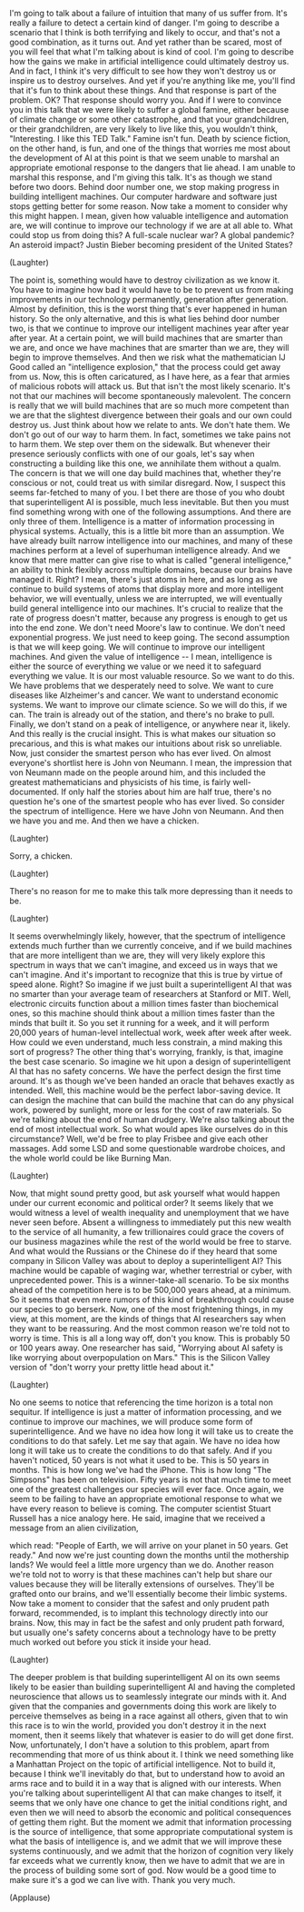 
I&#39;m going to talk
about a failure of intuition
that many of us suffer from.
It&#39;s really a failure
to detect a certain kind of danger.
I&#39;m going to describe a scenario
that I think is both terrifying
and likely to occur,
and that&#39;s not a good combination,
as it turns out.
And yet rather than be scared,
most of you will feel
that what I&#39;m talking about
is kind of cool.
I&#39;m going to describe
how the gains we make
in artificial intelligence
could ultimately destroy us.
And in fact, I think it&#39;s very difficult
to see how they won&#39;t destroy us
or inspire us to destroy ourselves.
And yet if you&#39;re anything like me,
you&#39;ll find that it&#39;s fun
to think about these things.
And that response is part of the problem.
OK? That response should worry you.
And if I were to convince you in this talk
that we were likely
to suffer a global famine,
either because of climate change
or some other catastrophe,
and that your grandchildren,
or their grandchildren,
are very likely to live like this,
you wouldn&#39;t think,
&quot;Interesting.
I like this TED Talk.&quot;
Famine isn&#39;t fun.
Death by science fiction,
on the other hand, is fun,
and one of the things that worries me most
about the development of AI at this point
is that we seem unable to marshal
an appropriate emotional response
to the dangers that lie ahead.
I am unable to marshal this response,
and I&#39;m giving this talk.
It&#39;s as though we stand before two doors.
Behind door number one,
we stop making progress
in building intelligent machines.
Our computer hardware and software
just stops getting better for some reason.
Now take a moment
to consider why this might happen.
I mean, given how valuable
intelligence and automation are,
we will continue to improve our technology
if we are at all able to.
What could stop us from doing this?
A full-scale nuclear war?
A global pandemic?
An asteroid impact?
Justin Bieber becoming
president of the United States?

(Laughter)

The point is, something would have to
destroy civilization as we know it.
You have to imagine
how bad it would have to be
to prevent us from making
improvements in our technology
permanently,
generation after generation.
Almost by definition,
this is the worst thing
that&#39;s ever happened in human history.
So the only alternative,
and this is what lies
behind door number two,
is that we continue
to improve our intelligent machines
year after year after year.
At a certain point, we will build
machines that are smarter than we are,
and once we have machines
that are smarter than we are,
they will begin to improve themselves.
And then we risk what
the mathematician IJ Good called
an &quot;intelligence explosion,&quot;
that the process could get away from us.
Now, this is often caricatured,
as I have here,
as a fear that armies of malicious robots
will attack us.
But that isn&#39;t the most likely scenario.
It&#39;s not that our machines
will become spontaneously malevolent.
The concern is really
that we will build machines
that are so much
more competent than we are
that the slightest divergence
between their goals and our own
could destroy us.
Just think about how we relate to ants.
We don&#39;t hate them.
We don&#39;t go out of our way to harm them.
In fact, sometimes
we take pains not to harm them.
We step over them on the sidewalk.
But whenever their presence
seriously conflicts with one of our goals,
let&#39;s say when constructing
a building like this one,
we annihilate them without a qualm.
The concern is that we will
one day build machines
that, whether they&#39;re conscious or not,
could treat us with similar disregard.
Now, I suspect this seems
far-fetched to many of you.
I bet there are those of you who doubt
that superintelligent AI is possible,
much less inevitable.
But then you must find something wrong
with one of the following assumptions.
And there are only three of them.
Intelligence is a matter of information
processing in physical systems.
Actually, this is a little bit more
than an assumption.
We have already built
narrow intelligence into our machines,
and many of these machines perform
at a level of superhuman
intelligence already.
And we know that mere matter
can give rise to what is called
&quot;general intelligence,&quot;
an ability to think flexibly
across multiple domains,
because our brains have managed it. Right?
I mean, there&#39;s just atoms in here,
and as long as we continue
to build systems of atoms
that display more and more
intelligent behavior,
we will eventually,
unless we are interrupted,
we will eventually
build general intelligence
into our machines.
It&#39;s crucial to realize
that the rate of progress doesn&#39;t matter,
because any progress
is enough to get us into the end zone.
We don&#39;t need Moore&#39;s law to continue.
We don&#39;t need exponential progress.
We just need to keep going.
The second assumption
is that we will keep going.
We will continue to improve
our intelligent machines.
And given the value of intelligence --
I mean, intelligence is either
the source of everything we value
or we need it to safeguard
everything we value.
It is our most valuable resource.
So we want to do this.
We have problems
that we desperately need to solve.
We want to cure diseases
like Alzheimer&#39;s and cancer.
We want to understand economic systems.
We want to improve our climate science.
So we will do this, if we can.
The train is already out of the station,
and there&#39;s no brake to pull.
Finally, we don&#39;t stand
on a peak of intelligence,
or anywhere near it, likely.
And this really is the crucial insight.
This is what makes
our situation so precarious,
and this is what makes our intuitions
about risk so unreliable.
Now, just consider the smartest person
who has ever lived.
On almost everyone&#39;s shortlist here
is John von Neumann.
I mean, the impression that von Neumann
made on the people around him,
and this included the greatest
mathematicians and physicists of his time,
is fairly well-documented.
If only half the stories
about him are half true,
there&#39;s no question
he&#39;s one of the smartest people
who has ever lived.
So consider the spectrum of intelligence.
Here we have John von Neumann.
And then we have you and me.
And then we have a chicken.

(Laughter)

Sorry, a chicken.

(Laughter)

There&#39;s no reason for me to make this talk
more depressing than it needs to be.

(Laughter)

It seems overwhelmingly likely, however,
that the spectrum of intelligence
extends much further
than we currently conceive,
and if we build machines
that are more intelligent than we are,
they will very likely
explore this spectrum
in ways that we can&#39;t imagine,
and exceed us in ways
that we can&#39;t imagine.
And it&#39;s important to recognize that
this is true by virtue of speed alone.
Right? So imagine if we just built
a superintelligent AI
that was no smarter
than your average team of researchers
at Stanford or MIT.
Well, electronic circuits
function about a million times faster
than biochemical ones,
so this machine should think
about a million times faster
than the minds that built it.
So you set it running for a week,
and it will perform 20,000 years
of human-level intellectual work,
week after week after week.
How could we even understand,
much less constrain,
a mind making this sort of progress?
The other thing that&#39;s worrying, frankly,
is that, imagine the best case scenario.
So imagine we hit upon a design
of superintelligent AI
that has no safety concerns.
We have the perfect design
the first time around.
It&#39;s as though we&#39;ve been handed an oracle
that behaves exactly as intended.
Well, this machine would be
the perfect labor-saving device.
It can design the machine
that can build the machine
that can do any physical work,
powered by sunlight,
more or less for the cost
of raw materials.
So we&#39;re talking about
the end of human drudgery.
We&#39;re also talking about the end
of most intellectual work.
So what would apes like ourselves
do in this circumstance?
Well, we&#39;d be free to play Frisbee
and give each other massages.
Add some LSD and some
questionable wardrobe choices,
and the whole world
could be like Burning Man.

(Laughter)

Now, that might sound pretty good,
but ask yourself what would happen
under our current economic
and political order?
It seems likely that we would witness
a level of wealth inequality
and unemployment
that we have never seen before.
Absent a willingness
to immediately put this new wealth
to the service of all humanity,
a few trillionaires could grace
the covers of our business magazines
while the rest of the world
would be free to starve.
And what would the Russians
or the Chinese do
if they heard that some company
in Silicon Valley
was about to deploy a superintelligent AI?
This machine would be capable
of waging war,
whether terrestrial or cyber,
with unprecedented power.
This is a winner-take-all scenario.
To be six months ahead
of the competition here
is to be 500,000 years ahead,
at a minimum.
So it seems that even mere rumors
of this kind of breakthrough
could cause our species to go berserk.
Now, one of the most frightening things,
in my view, at this moment,
are the kinds of things
that AI researchers say
when they want to be reassuring.
And the most common reason
we&#39;re told not to worry is time.
This is all a long way off,
don&#39;t you know.
This is probably 50 or 100 years away.
One researcher has said,
&quot;Worrying about AI safety
is like worrying
about overpopulation on Mars.&quot;
This is the Silicon Valley version
of &quot;don&#39;t worry your
pretty little head about it.&quot;

(Laughter)

No one seems to notice
that referencing the time horizon
is a total non sequitur.
If intelligence is just a matter
of information processing,
and we continue to improve our machines,
we will produce
some form of superintelligence.
And we have no idea
how long it will take us
to create the conditions
to do that safely.
Let me say that again.
We have no idea how long it will take us
to create the conditions
to do that safely.
And if you haven&#39;t noticed,
50 years is not what it used to be.
This is 50 years in months.
This is how long we&#39;ve had the iPhone.
This is how long &quot;The Simpsons&quot;
has been on television.
Fifty years is not that much time
to meet one of the greatest challenges
our species will ever face.
Once again, we seem to be failing
to have an appropriate emotional response
to what we have every reason
to believe is coming.
The computer scientist Stuart Russell
has a nice analogy here.
He said, imagine that we received
a message from an alien civilization,

which read:
&quot;People of Earth,
we will arrive on your planet in 50 years.
Get ready.&quot;
And now we&#39;re just counting down
the months until the mothership lands?
We would feel a little
more urgency than we do.
Another reason we&#39;re told not to worry
is that these machines
can&#39;t help but share our values
because they will be literally
extensions of ourselves.
They&#39;ll be grafted onto our brains,
and we&#39;ll essentially
become their limbic systems.
Now take a moment to consider
that the safest
and only prudent path forward,
recommended,
is to implant this technology
directly into our brains.
Now, this may in fact be the safest
and only prudent path forward,
but usually one&#39;s safety concerns
about a technology
have to be pretty much worked out
before you stick it inside your head.

(Laughter)

The deeper problem is that
building superintelligent AI on its own
seems likely to be easier
than building superintelligent AI
and having the completed neuroscience
that allows us to seamlessly
integrate our minds with it.
And given that the companies
and governments doing this work
are likely to perceive themselves
as being in a race against all others,
given that to win this race
is to win the world,
provided you don&#39;t destroy it
in the next moment,
then it seems likely
that whatever is easier to do
will get done first.
Now, unfortunately,
I don&#39;t have a solution to this problem,
apart from recommending
that more of us think about it.
I think we need something
like a Manhattan Project
on the topic of artificial intelligence.
Not to build it, because I think
we&#39;ll inevitably do that,
but to understand
how to avoid an arms race
and to build it in a way
that is aligned with our interests.
When you&#39;re talking
about superintelligent AI
that can make changes to itself,
it seems that we only have one chance
to get the initial conditions right,
and even then we will need to absorb
the economic and political
consequences of getting them right.
But the moment we admit
that information processing
is the source of intelligence,
that some appropriate computational system
is what the basis of intelligence is,
and we admit that we will improve
these systems continuously,
and we admit that the horizon
of cognition very likely far exceeds
what we currently know,
then we have to admit
that we are in the process
of building some sort of god.
Now would be a good time
to make sure it&#39;s a god we can live with.
Thank you very much.

(Applause)

